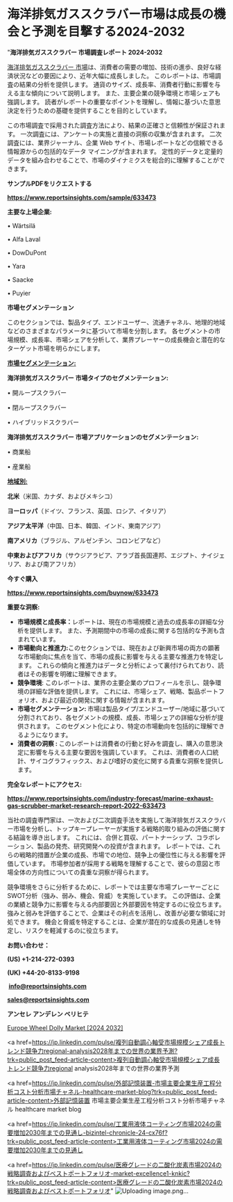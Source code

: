 # 海洋排気ガススクラバー市場は成長の機会と予測を目撃する2024-2032

"<strong>海洋排気ガススクラバー 市場調査レポート 2024-2032</strong>

<a href=https://www.reportsinsights.com/sample/633473>海洋排気ガススクラバー 市場</a>は、消費者の需要の増加、技術の進歩、良好な経済状況などの要因により、近年大幅に成長しました。 このレポートは、市場調査の結果の分析を提供します。 通貨のサイズ、成長率、消費者行動に影響を与える主な傾向について説明します。 また、主要企業の競争環境と市場シェアも強調します。 読者がレポートの重要なポイントを理解し、情報に基づいた意思決定を行うための基礎を提供することを目的としています。

この市場調査で採用された調査方法により、結果の正確さと信頼性が保証されます。 一次調査には、アンケートの実施と直接の洞察の収集が含まれます。 二次調査には、業界ジャーナル、企業 Web サイト、市場レポートなどの信頼できる情報源からの包括的なデータ マイニングが含まれます。 定性的データと定量的データを組み合わせることで、市場のダイナミクスを総合的に理解することができます。

<strong><b>サンプルPDFをリクエストする</b></strong>

<a href=https://www.reportsinsights.com/sample/633473><strong><u>https://www.reportsinsights.com/sample/633473</u></strong></a>

<strong>主要な上場企業:</strong>

• Wärtsilä

• Alfa Laval

• DowDuPont

• Yara

• Saacke

• Puyier

<strong>市場セグメンテーション</strong>

このセクションでは、製品タイプ、エンドユーザー、流通チャネル、地理的地域などのさまざまなパラメータに基づいて市場を分割します。 各セグメントの市場規模、成長率、市場シェアを分析して、業界プレーヤーの成長機会と潜在的なターゲット市場を明らかにします。

<strong><u>市場セグメンテーション</u></strong><strong><u>:</u></strong>

<strong>海洋排気ガススクラバー 市場タイプのセグメンテーション:</strong>

• 開ループスクラバー

• 閉ループスクラバー

• ハイブリッドスクラバー

<strong>海洋排気ガススクラバー 市場アプリケーションのセグメンテーション:</strong>

• 商業船

• 産業船

<strong><u>地域別</u></strong><strong><u>:</u></strong>

<strong>北米</strong>（米国、カナダ、およびメキシコ）

<strong>ヨーロッパ</strong>（ドイツ、フランス、英国、ロシア、イタリア）

<strong>アジア太平洋</strong>（中国、日本、韓国、インド、東南アジア）

<strong>南アメリカ</strong>（ブラジル、アルゼンチン、コロンビアなど）

<strong>中東およびアフリカ</strong>（サウジアラビア、アラブ首長国連邦、エジプト、ナイジェリア、および南アフリカ）

<strong>今すぐ購入</strong>

<a href=https://www.reportsinsights.com/buynow/633473><strong><u>https://www.reportsinsights.com/buynow/633473</u></strong></a>

<strong>重要な洞察:</strong>
<ul>
  <li><strong>市場規模と成長率：</strong>レポートは、現在の市場規模と過去の成長率の詳細な分析を提供します。 また、予測期間中の市場の成長に関する包括的な予測も含まれています。</li>
  <li><strong>市場動向と推進力:</strong>このセクションでは、現在および新興市場の両方の顕著な市場動向に焦点を当て、市場の成長に影響を与える主要な推進力を特定します。 これらの傾向と推進力はデータと分析によって裏付けられており、読者はその影響を明確に理解できます。</li>
  <li><strong>競争環境</strong>: このレポートは、業界の主要企業のプロフィールを示し、競争環境の詳細な評価を提供します。 これには、市場シェア、戦略、製品ポートフォリオ、および最近の開発に関する情報が含まれます。</li>
  <li><strong>市場セグメンテーション: </strong>市場は製品タイプ/エンドユーザー/地域に基づいて分割されており、各セグメントの規模、成長、市場シェアの詳細な分析が提供されます。 このセグメント化により、特定の市場動向を包括的に理解できるようになります。</li>
  <li><strong>消費者の洞察 : </strong>このレポートは消費者の行動と好みを調査し、購入の意思決定に影響を与える主要な要因を強調しています。 これは、消費者の人口統計、サイコグラフィックス、および嗜好の変化に関する貴重な洞察を提供します。</li>
</ul>
<strong>完全なレポートにアクセス:</strong>

<a href=https://www.reportsinsights.com/industry-forecast/marine-exhaust-gas-scrubber-market-research-report-2022-633473><strong><u><b>https://www.reportsinsights.com/industry-forecast/marine-exhaust-gas-scrubber-market-research-report-2022-633473</b></u></strong></a>

当社の調査専門家は、一次および二次調査手法を実施して海洋排気ガススクラバー市場を分析し、トップキープレーヤーが実施する戦略的取り組みの評価に関する結論を導き出します。 これには、合併と買収、パートナーシップ、コラボレーション、製品の発売、研究開発への投資が含まれます。 レポートでは、これらの戦略的措置が企業の成長、市場での地位、競争上の優位性に与える影響を評価しています。 市場参加者が採用する戦略を理解することで、彼らの意図と市場全体の方向性についての貴重な洞察が得られます。

競争環境をさらに分析するために、レポートでは主要な市場プレーヤーごとにSWOT分析（強み、弱み、機会、脅威）を実施しています。 この評価は、企業の業績と競争力に影響を与える内部要因と外部要因を特定するのに役立ちます。 強みと弱みを評価することで、企業はその利点を活用し、改善が必要な領域に対処できます。 機会と脅威を特定することは、企業が潜在的な成長の見通しを特定し、リスクを軽減するのに役立ちます。

<strong>お問い合わせ：</strong>

<strong>(US) +1-214-272-0393</strong>

<strong>(UK) +44-20-8133-9198</strong>

<strong> </strong><a href=info@reportsinsights.com><strong><u>info@reportsinsights.com</u></strong></a>

<a href=sales@reportsinsights.com><strong><u>sales@reportsinsights.com</u></strong></a>

<strong>アンセレ アンデレン ベリヒテ</strong>

<a href=https://www.linkedin.com/pulse/europe-wheel-dolly-market-latest-trends-forecasts-m0mrf/>Europe Wheel Dolly Market [2024 2032]</a>

<a href=https://jp.linkedin.com/pulse/複列自動調心軸受市場規模シェア成長トレンド競争力regional-analysis2028年までの世界の業界予測?trk=public_post_feed-article-content>複列自動調心軸受市場規模シェア成長トレンド競争力regional analysis2028年までの世界の業界予測</a>

<a href=https://jp.linkedin.com/pulse/外部記憶装置-市場主要企業生産工程分析コスト分析市場チャネル-healthcare-market-blog?trk=public_post_feed-article-content>外部記憶装置 市場主要企業生産工程分析コスト分析市場チャネル healthcare market blog</a>

<a href=https://jp.linkedin.com/pulse/工業用液体コーティング市場2024の需要増加2030年までの見通し-bizintel-chronicle-24-cx76f?trk=public_post_feed-article-content>工業用液体コーティング市場2024の需要増加2030年までの見通し</a>

<a href=https://jp.linkedin.com/pulse/医療グレードの二酸化炭素市場2024の戦略調査およびベストポートフォリオ-market-excellence1-knkic?trk=public_post_feed-article-content>医療グレードの二酸化炭素市場2024の戦略調査およびベストポートフォリオ</a>"
![Uploading image.png…]()
